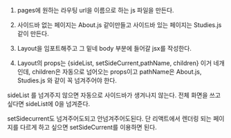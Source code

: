 1. pages에 원하는 라우팅 url을 이름으로 하는 js 파일을 만든다.

2. 사이드바 없는 페이지는 About.js 같이만들고 사이드바 있는 페이지는 Studies.js 같이 만든다.

3. Layout을 임포트해주고 그 밑네 body 부분에 들어갈 jsx를 작성한다.

4. Layout의 props는 {sideList, setSideCurrent,pathName, children} 이거 네개인데, 
children은 자동으로 넘어오는 props이고 pathName은 About.js, Studies.js 와 같이 꼭 넘겨주어야 한다.

sideList 를 넘겨주지 않으면 자동으로 사이드바가 생겨나지 않는다. 전체 화면을 쓰고싶다면 sideList에 0을 넘겨준다.

setSidecurrent도 넘겨주어도되고 안넘겨주어도된다.
단 리액트에서 렌더링 되는 페이지를 다르게 하고 싶으면 setSideCurrent를 이용하면 된다.  